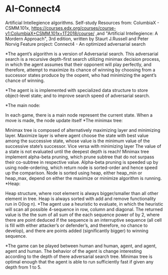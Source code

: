 # AI-Connect4
Artificial Intellegience algorithms.
Self-study
Resources from:
ColumbiaX - CSMM.101x, https://courses.edx.org/courses/course-v1:ColumbiaX+CSMM.101x+1T2018/course/ ,and
"Artificial Intellegience: A Mordern Approach", 3rd edition, written by Staurt J.Russell and Peter Norvig
Feature project: Connect4 - An optimized adversarial search


*The agent’s algorithm is a version of Adversarial search. This adversarial search is a recursive depth-first search utilizing minimax decision process, in which the agent assumes that their opponent will play perfectly, and therefore, attempt to maximize its chance of winning by choosing from a successor states produce by the oopent, who had minimizing the agent’s chance of winning.

*The agent is is implemented with specialized data structure to store object-level state; and to improve search speed of adversarial search.

*The main node:

In each game, there is a main node represent the current state. When a move is made, the node update itself
*The minimax tree:

Minimax tree is composed of alternatively maximizing layer and minimizing layer. Maximize layer is where agent choose the state with best value among the successive state, whose value is the minimum value of the successive state’s successor. Vice versa with minimizing layer The value of a state is not evaluated until the deepest depth is reach!
Minimax tree implement alpha-beta pruning, which prune subtree that do not surpass their co-subtree in respective value. Alpha-beta pruning is speeded up by using node-ordering, which return node is sorted-order and hence speed up the comparison. Node is sorted using heap, either heap_min or heap_max, depend on either the maximize or minimize algorithm is running.
*Heap:

Heap structure, where root element is always bigger/smaller than all other element in tree. Heap is always sorted with add and remove functionality run in O(log n).
*The agent use a heuristic to evaluate, in which the heuristic will scan all possible 4-sequence in row, column and diagonal. The returned value is the the sum of all sum of the each sequence power of by 2, where there are point deduced if the sequence is an interruptive sequence (all cell is fill with either attacker’s or defender’s, and therefore, no chance to develop), and there are points added (significantly bigger) to winning sequence.

*The game can be played between human and human, agent, and agent, agent and human. The behavior of the agent is change interesting according to the depth of there adversarial search tree. Minimax tree is optimal enough that the agent is able to run sufficiently fast if given any depth from 1 to 5.
